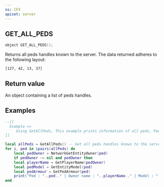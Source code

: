 ```yaml
---
ns: CFX
apiset: server
---
```

## GET_ALL_PEDS

```c
object GET_ALL_PEDS();
```

Returns all peds handles known to the server.
The data returned adheres to the following layout:
```
[127, 42, 13, 37]
```

## Return value
An object containing a list of peds handles.

## Examples

```lua
--[[ 
  Example =>
     Using GetAllPeds, This example prints information of all peds, Ped id, Owner, Model and Armour.
]]

local allPeds = GetAllPeds() -- Get all peds handles known to the server.
for i, ped in ipairs(allPeds) do
    local pedOwner = NetworkGetEntityOwner(ped)
    if pedOwner ~= nil and pedOwner then
    local playerName = GetPlayerName(pedOwner)
    local pedModel = GetEntityModel(ped)
    local pedArmour = GetPedArmour(ped)
    print("Ped : "..ped.." | Owner name : "..playerName.." | Model : "..pedModel.." | Armour : "..pedArmour)
end
```
